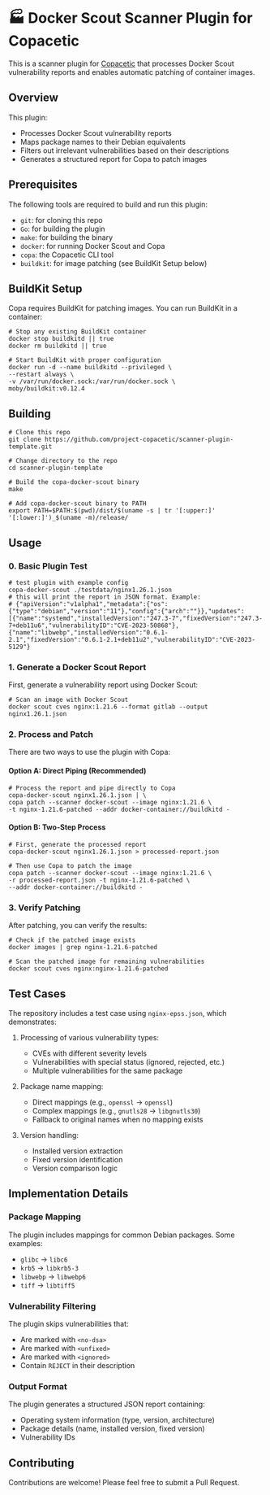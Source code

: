 # 🏭 Docker Scout Scanner Plugin for Copacetic

This is a scanner plugin for [Copacetic](https://github.com/project-copacetic/copacetic) that processes Docker Scout vulnerability reports and enables automatic patching of container images.

## Overview

This plugin:
- Processes Docker Scout vulnerability reports
- Maps package names to their Debian equivalents
- Filters out irrelevant vulnerabilities based on their descriptions
- Generates a structured report for Copa to patch images

## Prerequisites

The following tools are required to build and run this plugin:

- `git`: for cloning this repo
- `Go`: for building the plugin
- `make`: for building the binary
- `docker`: for running Docker Scout and Copa
- `copa`: the Copacetic CLI tool
- `buildkit`: for image patching (see BuildKit Setup below)

## BuildKit Setup

Copa requires BuildKit for patching images. You can run BuildKit in a container:

```shell
# Stop any existing BuildKit container
docker stop buildkitd || true
docker rm buildkitd || true

# Start BuildKit with proper configuration
docker run -d --name buildkitd --privileged \
--restart always \
-v /var/run/docker.sock:/var/run/docker.sock \
moby/buildkit:v0.12.4
```

## Building

```shell
# Clone this repo
git clone https://github.com/project-copacetic/scanner-plugin-template.git

# Change directory to the repo
cd scanner-plugin-template

# Build the copa-docker-scout binary
make

# Add copa-docker-scout binary to PATH
export PATH=$PATH:$(pwd)/dist/$(uname -s | tr '[:upper:]' '[:lower:]')_$(uname -m)/release/
```

## Usage

### 0. Basic Plugin Test
```shell
# test plugin with example config
copa-docker-scout ./testdata/nginx1.26.1.json
# this will print the report in JSON format. Example:
# {"apiVersion":"v1alpha1","metadata":{"os":{"type":"debian","version":"11"},"config":{"arch":""}},"updates":[{"name":"systemd","installedVersion":"247.3-7","fixedVersion":"247.3-7+deb11u6","vulnerabilityID":"CVE-2023-50868"},{"name":"libwebp","installedVersion":"0.6.1-2.1","fixedVersion":"0.6.1-2.1+deb11u2","vulnerabilityID":"CVE-2023-5129"}

```

### 1. Generate a Docker Scout Report

First, generate a vulnerability report using Docker Scout:

```shell
# Scan an image with Docker Scout
docker scout cves nginx:1.21.6 --format gitlab --output nginx1.26.1.json
```

### 2. Process and Patch

There are two ways to use the plugin with Copa:

#### Option A: Direct Piping (Recommended)
```shell
# Process the report and pipe directly to Copa
copa-docker-scout nginx1.26.1.json | \
copa patch --scanner docker-scout --image nginx:1.21.6 \
-t nginx-1.21.6-patched --addr docker-container://buildkitd -
```

#### Option B: Two-Step Process
```shell
# First, generate the processed report
copa-docker-scout nginx1.26.1.json > processed-report.json

# Then use Copa to patch the image
copa patch --scanner docker-scout --image nginx:1.21.6 \
-r processed-report.json -t nginx-1.21.6-patched \
--addr docker-container://buildkitd -
```

### 3. Verify Patching

After patching, you can verify the results:

```shell
# Check if the patched image exists
docker images | grep nginx-1.21.6-patched

# Scan the patched image for remaining vulnerabilities
docker scout cves nginx:nginx-1.21.6-patched
```

## Test Cases

The repository includes a test case using `nginx-epss.json`, which demonstrates:

1. Processing of various vulnerability types:
   - CVEs with different severity levels
   - Vulnerabilities with special status (ignored, rejected, etc.)
   - Multiple vulnerabilities for the same package

2. Package name mapping:
   - Direct mappings (e.g., `openssl` → `openssl`)
   - Complex mappings (e.g., `gnutls28` → `libgnutls30`)
   - Fallback to original names when no mapping exists

3. Version handling:
   - Installed version extraction
   - Fixed version identification
   - Version comparison logic

## Implementation Details

### Package Mapping

The plugin includes mappings for common Debian packages. Some examples:
- `glibc` → `libc6`
- `krb5` → `libkrb5-3`
- `libwebp` → `libwebp6`
- `tiff` → `libtiff5`

### Vulnerability Filtering

The plugin skips vulnerabilities that:
- Are marked with `<no-dsa>`
- Are marked with `<unfixed>`
- Are marked with `<ignored>`
- Contain `REJECT` in their description

### Output Format

The plugin generates a structured JSON report containing:
- Operating system information (type, version, architecture)
- Package details (name, installed version, fixed version)
- Vulnerability IDs

## Contributing

Contributions are welcome! Please feel free to submit a Pull Request.
